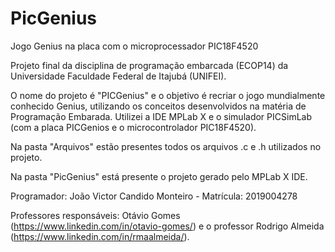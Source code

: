 # PicGenius
Jogo Genius na placa com o microprocessador PIC18F4520

Projeto final da disciplina de programação embarcada (ECOP14) da Universidade Faculdade Federal de Itajubá (UNIFEI).

O nome do projeto é "PICGenius" e o objetivo é recriar o jogo mundialmente conhecido Genius, utilizando os conceitos desenvolvidos na matéria de Programação Embarada. Utilizei a IDE MPLab X e o simulador PICSimLab (com a placa PICGenios e o microcontrolador PIC18F4520).

Na pasta "Arquivos" estão presentes todos os arquivos .c e .h utilizados no projeto.

Na pasta "PicGenius" está presente o projeto gerado pelo MPLab X IDE.

Programador: João Victor Candido Monteiro - Matrícula: 2019004278

Professores responsáveis: Otávio Gomes (https://www.linkedin.com/in/otavio-gomes/) e o professor Rodrigo Almeida (https://www.linkedin.com/in/rmaalmeida/).
